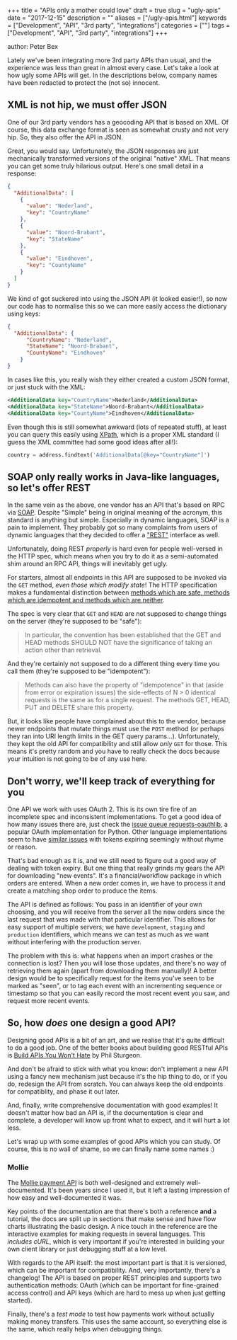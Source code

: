 +++
title = "APIs only a mother could love"
draft = true
slug = "ugly-apis"
date = "2017-12-15"
description = ""
aliases = ["/ugly-apis.html"]
keywords = ["Development", "API", "3rd party", "integrations"]
categories = [""]
tags = ["Development", "API", "3rd party", "integrations"]
+++

author: Peter Bex

Lately we've been integrating more 3rd party APIs than usual, and the
experience was less than great in almost every case.  Let's take a
look at how ugly some APIs will get.  In the descriptions below,
company names have been redacted to protect the (not so) innocent.

## XML is not hip, we must offer JSON

One of our 3rd party vendors has a geocoding API that is based on XML.
Of course, this data exchange format is seen as somewhat crusty and
not very hip.  So, they also offer the API in JSON.

Great, you would say. Unfortunately, the JSON responses are just
mechanically transformed versions of the original "native" XML.  That
means you can get some truly hilarious output.  Here's one small
detail in a response:

```json
{
  "AdditionalData": [
    {
      "value": "Nederland",
      "key": "CountryName"
    },
    {
      "value": "Noord-Brabant",
      "key": "StateName"
    },
    {
      "value": "Eindhoven",
      "key": "CountyName"
    }
  ]
}
```

We kind of got suckered into using the JSON API (it looked easier!),
so now our code has to normalise this so we can more easily access the
dictionary using keys:

```json
{
  "AdditionalData": {
      "CountryName": "Nederland",
      "StateName": "Noord-Brabant",
      "CountyName": "Eindhoven"
    }
}
```

In cases like this, you really wish they either created a custom JSON
format, or just stuck with the XML:

```xml
<AdditionalData key="CountryName">Nederland</AdditionalData>
<AdditionalData key="StateName">Noord-Brabant</AdditionalData>
<AdditionalData key="CountyName">Eindhoven</AdditionalData>
```

Even though this is still somewhat awkward (lots of repeated stuff),
at least you can query this easily
using [XPath](https://en.wikipedia.org/wiki/Xpath), which is a proper
XML standard (I guess the XML committee had some good ideas after
all!):

```python
country = address.findtext('AdditionalData[@key="CountryName"]')
```


## SOAP only really works in Java-like languages, so let's offer REST

In the same vein as the above, one vendor has an API that's based on
RPC via [SOAP](https://en.wikipedia.org/wiki/SOAP).  Despite "Simple"
being in original meaning of the acronym, this standard is anything
but simple.  Especially in dynamic languages, SOAP is a pain to
implement.  They probably got so many complaints from users of dynamic
languages that they decided to offer a
["REST"](https://en.wikipedia.org/wiki/Representational_state_transfer) interface
as well.

Unfortunately, doing REST *properly* is hard even for people
well-versed in the HTTP spec, which means when you try to do it as a
semi-automated shim around an RPC API, things will inevitably get
ugly.

For starters, almost all endpoints in this API are supposed to be
invoked via the `GET` method, *even those which modify state*!  The
HTTP specification makes a fundamental distinction
between
[methods which are safe, methods which are idempotent and methods which are neither](https://tools.ietf.org/html/rfc2616#section-9.1).

The spec is very clear that `GET` and `HEAD` are not supposed to
change things on the server (they're supposed to be "safe"):

> In particular, the convention has been established that the GET and
> HEAD methods SHOULD NOT have the significance of taking an action
> other than retrieval.

And they're certainly not supposed to do a different thing every time
you call them (they're supposed to be "idempotent"):

> Methods can also have the property of "idempotence" in that (aside
> from error or expiration issues) the side-effects of N > 0 identical
> requests is the same as for a single request. The methods GET, HEAD,
> PUT and DELETE share this property.

But, it looks like people have complained about this to the vendor,
because newer endpoints that mutate things must use the `POST` method
(or perhaps they ran into URI length limits in the GET query
params...).  Unfortunately, they kept the old API for compatibility
and still allow *only* `GET` for those.  This means it's pretty random
and you have to really check the docs because your intuition is not
going to be of any use here.


## Don't worry, we'll keep track of everything for you

One API we work with uses OAuth 2.  This is its own tire fire of an
incomplete spec and inconsistent implementations.  To get a good idea
of how many issues there are, just check
the
[issue queue requests-oauthlib](https://github.com/requests/requests-oauthlib/issues),
a popular OAuth implementation for Python.  Other language
implementations seem to
have [similar issues](https://github.com/oauth-xx/oauth2/issues) with
tokens expiring seemingly without rhyme or reason.

That's bad enough as it is, and we still need to figure out a good way
of dealing with token expiry.  But one thing that really grinds my
gears the API for downloading "new events".  It's a financial/workflow
package in which orders are entered.  When a new order comes in, we
have to process it and create a matching shop order to produce the
items.

The API is defined as follows: You pass in an identifier of your own
choosing, and you will receive from the server all the new orders
since the last request that was made with that particular identifier.
This allows for easy support of multiple servers; we have
`development`, `staging` and `production` identifiers, which means we
can test as much as we want without interfering with the production
server.

The problem with this is: what happens when an import crashes or the
connection is lost?  Then you will lose those updates, and there's no
way of retrieving them again (apart from downloading them manually)!
A better design would be to specifically request for the items you've
seen to be marked as "seen", or to tag each event with an incrementing
sequence or timestamp so that you can easily record the most recent
event you saw, and request more recent events.


## So, how *does* one design a good API?

Designing good APIs is a bit of an art, and we realise that it's quite
difficult to do a good job.  One of the better books about building
good RESTful APIs
is
[Build APIs You Won't Hate](https://leanpub.com/build-apis-you-wont-hate) by
Phil Sturgeon.

And don't be afraid to stick with what you know: don't implement a new
API using a fancy new mechanism just because it's the hip thing to do,
or if you do, redesign the API from scratch.  You can always keep the
old endpoints for compatiblity, and phase it out later.

And, finally, write comprehensive documentation with good examples!
It doesn't matter how bad an API is, if the documentation is clear and
complete, a developer will know up front what to expect, and it will
hurt a lot less.

Let's wrap up with some examples of good APIs which you can study.  Of
course, this is no wall of shame, so we can finally name some names :)

### Mollie

The [Mollie payment API](https://www.mollie.com/nl/developers) is both
well-designed and extremely well-documented.  It's been years since I
used it, but it left a lasting impression of how easy and
well-documented it was.

Key points of the documentation are that there's both a reference
**and** a tutorial, the docs are split up in sections that make sense
and have flow charts illustrating the basic design.  A nice touch in
the reference are the interactive examples for making requests in
several languages.  This *includes cURL*, which is very important if
you're interested in building your own client library or just
debugging stuff at a low level.

With regards to the API itself: the most important part is that it is
versioned, which can be important for compatibility.  And, very
importantly, there's a changelog!  The API is based on proper REST
principles and supports two authentication methods: OAuth (which can
be important for fine-grained access control) and API keys (which are
hard to mess up when just getting started).

Finally, there's a *test mode* to test how payments work without
actually making money transfers. This uses the same account, so
everything else is the same, which really helps when debugging things.
